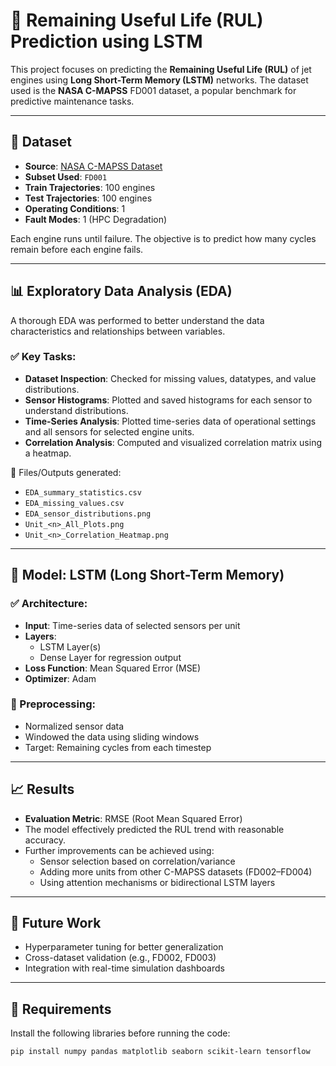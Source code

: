 # 🔧 Remaining Useful Life (RUL) Prediction using LSTM

This project focuses on predicting the **Remaining Useful Life (RUL)** of jet engines using **Long Short-Term Memory (LSTM)** networks. The dataset used is the **NASA C-MAPSS** FD001 dataset, a popular benchmark for predictive maintenance tasks.

---

## 📁 Dataset

- **Source**: [NASA C-MAPSS Dataset](https://data.nasa.gov/dataset/cmapss-jet-engine-simulated-data)
- **Subset Used**: `FD001`
- **Train Trajectories**: 100 engines
- **Test Trajectories**: 100 engines
- **Operating Conditions**: 1
- **Fault Modes**: 1 (HPC Degradation)

Each engine runs until failure. The objective is to predict how many cycles remain before each engine fails.

---

## 📊 Exploratory Data Analysis (EDA)

A thorough EDA was performed to better understand the data characteristics and relationships between variables.

### ✅ Key Tasks:
- **Dataset Inspection**: Checked for missing values, datatypes, and value distributions.
- **Sensor Histograms**: Plotted and saved histograms for each sensor to understand distributions.
- **Time-Series Analysis**: Plotted time-series data of operational settings and all sensors for selected engine units.
- **Correlation Analysis**: Computed and visualized correlation matrix using a heatmap.

📁 Files/Outputs generated:
- `EDA_summary_statistics.csv`
- `EDA_missing_values.csv`
- `EDA_sensor_distributions.png`
- `Unit_<n>_All_Plots.png`
- `Unit_<n>_Correlation_Heatmap.png`

---

## 🧠 Model: LSTM (Long Short-Term Memory)

### ✅ Architecture:
- **Input**: Time-series data of selected sensors per unit
- **Layers**:
  - LSTM Layer(s)
  - Dense Layer for regression output
- **Loss Function**: Mean Squared Error (MSE)
- **Optimizer**: Adam

### 🔧 Preprocessing:
- Normalized sensor data
- Windowed the data using sliding windows
- Target: Remaining cycles from each timestep

---

## 📈 Results

- **Evaluation Metric**: RMSE (Root Mean Squared Error)
- The model effectively predicted the RUL trend with reasonable accuracy.
- Further improvements can be achieved using:
  - Sensor selection based on correlation/variance
  - Adding more units from other C-MAPSS datasets (FD002–FD004)
  - Using attention mechanisms or bidirectional LSTM layers

---

## 🚀 Future Work

- Hyperparameter tuning for better generalization
- Cross-dataset validation (e.g., FD002, FD003)
- Integration with real-time simulation dashboards

---

## 🧾 Requirements

Install the following libraries before running the code:

```bash
pip install numpy pandas matplotlib seaborn scikit-learn tensorflow
